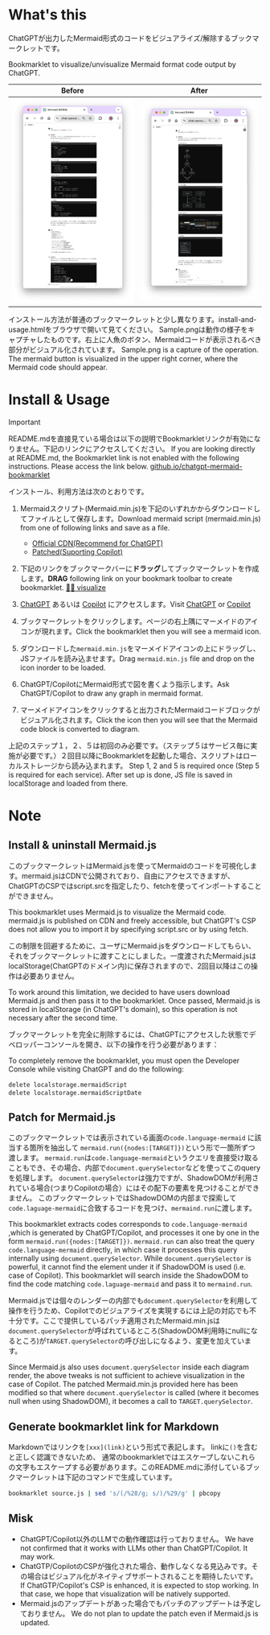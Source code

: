 # What's this

ChatGPTが出力したMermaid形式のコードをビジュアライズ/解除するブックマークレットです。

Bookmarklet to visualize/unvisualize Mermaid format code output by ChatGPT.

|Before|After|
|---|---|
|![](image/before.png)|![](/image/after.png)|

インストール方法が普通のブックマークレットと少し異なります。install-and-usage.htmlをブラウザで開いて見てください。
Sample.pngは動作の様子をキャプチャしたものです。右上に人魚のボタン、Mermaidコードが表示されるべき部分がビジュアル化されています。
Sample.png is a capture of the operation. The mermaid button is visualized in the upper right corner, where the Mermaid code should appear.


# Install & Usage

> [!IMPORTANT]
> README.mdを直接見ている場合は以下の説明でBookmarkletリンクが有効になりません。下記のリンクにアクセスしてください。
> If you are looking directly at README.md, the Bookmarklet link is not enabled with the following instructions. Please access the link below.
> [github.io/chatgpt-mermaid-bookmarklet](https://sou3ilow.github.io/chatgpt-mermaid-bookmarklet/)

インストール、利用方法は次のとおりです。

1. Mermaidスクリプト(Mermaid.min.js)を下記のいずれかからダウンロードしてファイルとして保存します。Download mermaid script (mermaid.min.js) from one of following links and save as a file.
    * [Official CDN(Recommend for ChatGPT)](https://cdn.jsdelivr.net/npm/mermaid/dist/mermaid.min.js)
    * [Patched(Suporting Copilot)](./mermaid-patched/mermaid.min-11.0.0-alpha.7-patched.js)
2. 下記のリンクをブックマークバーに**ドラッグ**してブックマークレットを作成します。**DRAG** following link on your bookmark toolbar to create bookmarklet.
[🧜‍♀️️ visualize](javascript:%28function%28%29%7Blet%20isRendered%3D!1%3Bconst%20label%3D%22%F0%9F%A7%9C%E2%80%8D%E2%99%80%EF%B8%8F%EF%B8%8F%22%2Cversion%3D%22ver.%202024%20Apr%2030%22%2CstorageName%3D%22mermaidScript%22%2CstorageDate%3D%22mermaidScriptDate%22%2Cselector%3D%22code.language-mermaid%22%3Bfunction%20listupTargets%28e%3Ddocument.body%29%7Bconst%20t%3D%5B%5D%3Bt.push%28...e.querySelectorAll%28selector%29%29%3Breturn%20e.querySelectorAll%28%22*%22%29.forEach%28%28e%3D%3E%7Be.shadowRoot%26%26t.push%28...listupTargets%28e.shadowRoot%29%29%7D%29%29%2Ct%7Dfunction%20render%28%29%7Blet%20e%3DlistupTargets%28%29%3Be.forEach%28%28e%3D%3E%7Be.dataset.original%3De.textContent%7D%29%29%2Cmermaid.run%28%7Bnodes%3Ae%2CsuppressErrors%3A!0%7D%29%2CisRendered%3D!0%2Cconsole.info%28%60%24%7Blabel%7D%20rendered%60%29%7Dfunction%20restore%28%29%7BlistupTargets%28%29.forEach%28%28e%3D%3E%7Be.querySelectorAll%28%22svg%22%29.forEach%28%28e%3D%3E%7Be.remove%28%29%7D%29%29%2Ce.dataset.processed%26%26%28e.textContent%3De.dataset.original%2Cdelete%20e.dataset.processed%29%7D%29%29%2CisRendered%3D!1%2Cconsole.info%28%60%24%7Blabel%7D%20restored%60%29%7Dfunction%20loadScriptFromStorage%28%29%7Blet%20e%3DlocalStorage.getItem%28storageName%29%2Ct%3Dnew%20Date%28localStorage.getItem%28storageDate%29%29%3BloadScript%28e%29%2Cconsole.info%28%60%24%7Blabel%7D%20script%20loaded%20from%20localStorage.%24%7BstorageName%7D%2C%20stored%20on%20%24%7Bt.toISOString%28%29%7D%60%29%7Dfunction%20loadScript%28e%29%7Bwindow.mermaid%26%26delete%20window.mermaid%3Bconst%20t%3D%22mermaid-onthefly%22%3Blet%20o%3Ddocument.head.querySelector%28%22%23%22%2Bt%29%3Bo%26%26document.head.removeChild%28o%29%3Bconst%20r%3Ddocument.createElement%28%22script%22%29%3Br.id%3Dt%2Cr.textContent%3De%2Cdocument.head.appendChild%28r%29%2Cmermaid.initialize%28%7Btheme%3A%22dark%22%7D%29%7Dfunction%20setupDragDropListener%28e%29%7Be.addEventListener%28%22dragover%22%2C%28function%28t%29%7Bt.preventDefault%28%29%2Ce.classList.add%28%22dragover%22%29%7D%29%29%2Ce.addEventListener%28%22dragleave%22%2C%28function%28t%29%7Be.classList.remove%28%22dragover%22%29%7D%29%29%2Ce.addEventListener%28%22drop%22%2C%28function%28t%29%7Bt.preventDefault%28%29%2Ce.classList.remove%28%22dragover%22%29%3Bconst%20o%3Dt.dataTransfer.files%5B0%5D%3Bif%28!o%29return%3Bconst%20r%3Dnew%20FileReader%3Br.onload%3Dfunction%28e%29%7Bnew%20Date%3BloadScript%28e.target.result%29%3Bconsole.info%28%60%24%7Blabel%7D%20Script%20is%20reloaded.%60%29%2Cwindow.alert%28%22Script%20is%20reloaded.%22%29%7D%2Cr.readAsText%28o%29%7D%29%29%7Dfunction%20setup%28%29%7BlocalStorage.getItem%28storageName%29%26%26loadScriptFromStorage%28%29%3Bconst%20e%3D%22mermaidButton%22%3Bif%28document.querySelector%28%22%23%22%2Be%29%29%3Belse%7Blet%20t%3Ddocument.createElement%28%22style%22%29%3Bdocument.head.appendChild%28t%29%2Ct.sheet.insertRule%28%60%23%24%7Be%7D%20%7B%5Cn%20%20%20%20%20%20%20%20%20%20%20%20%20%20%20%20display%3A%20inline%20!important%3B%5Cn%20%20%20%20%20%20%20%20%20%20%20%20%20%20%20%20position%3A%20fixed%3B%5Cn%20%20%20%20%20%20%20%20%20%20%20%20%20%20%20%20top%3A%2050px%3B%5Cn%20%20%20%20%20%20%20%20%20%20%20%20%20%20%20%20right%3A%2020px%3B%5Cn%20%20%20%20%20%20%20%20%20%20%20%20%20%20%20%20font-size%3A%2018pt%3B%5Cn%20%20%20%20%20%20%20%20%20%20%20%20%20%20%20%20border%3A%201px%20solid%20lightgray%3B%5Cn%20%20%20%20%20%20%20%20%20%20%20%20%20%20%20%20border-radius%3A%205px%3B%5Cn%20%20%20%20%20%20%20%20%20%20%20%20%20%20%20%20padding%3A%201px%205px%3B%5Cn%20%20%20%20%20%20%20%20%20%20%20%20%7D%60%2Ct.sheet.cssRules.length%29%2Ct.sheet.insertRule%28%60%23%24%7Be%7D.dragover%20%7B%5Cn%20%20%20%20%20%20%20%20%20%20%20%20%20%20%20%20background-color%3A%20pink%3B%5Cn%20%20%20%20%20%20%20%20%20%20%20%20%7D%60%2Ct.sheet.cssRules.length%29%3Blet%20o%3Ddocument.createElement%28%22button%22%29%3Bo.id%3De%2Co.textContent%3Dlabel%2CsetupDragDropListener%28o%29%2Cdocument.body.appendChild%28o%29%2Co.addEventListener%28%22click%22%2C%28function%28%29%7Bif%28!window.mermaid%29%7Bconst%20e%3D%22Mermaid%20is%20not%20loaded.%20Please%20follow%20the%20steps%20below%20to%20set%20it%20up.%5Cn%5Cn1.%20Download%20Mermaid%20JS%20from%20https%3A%2F%2Fcdn.jsdelivr.net%2Fnpm%2Fmermaid%2Fdist%2Fmermaid.min.js%5Cn2.%20Drag%20%26%20drop%20the%20script%20file%20on%20the%20mermaid%20button%20on%20this%20page.%22%3Bthrow%20window.alert%28e%29%2Ce%7DisRendered%3F%28restore%28%29%2Co.style.backgroundColor%3D%22white%22%29%3A%28render%28%29%2Co.style.backgroundColor%3D%22gray%22%29%7D%29%29%7Dlet%20t%3DlocalStorage.getItem%28storageDate%29%3Bconsole.info%28%60%24%7Blabel%7D%20hello!%20bookmarklet%3A%24%7Bversion%7D%20script%3A%20%24%7Bt%7D%60%29%7Dsetup%28%29%3B%7D%29%28%29)

3. [ChatGPT](https://chat.openai.com/) あるいは [Copilot](https://copilot.microsoft.com/) にアクセスします。Visit [ChatGPT](https://chat.openai.com/) or [Copilot](https://copilot.microsoft.com/)
4. ブックマークレットをクリックします。ページの右上隅にマーメイドのアイコンが現れます。Click the bookmarklet then you will see a mermaid icon.
5. ダウンロードした`mermaid.min.js`をマーメイドアイコンの上にドラッグし、JSファイルを読み込ませます。Drag `mermaid.min.js` file and drop on the icon inorder to be loaded.
6. ChatGPT/CopilotにMermaid形式で図を書くよう指示します。Ask ChatGPT/Copilot to draw any graph in mermaid format.
7. マーメイドアイコンをクリックすると出力されたMermaidコードブロックがビジュアル化されます。Click the icon then you will see that the Mermaid code block is converted to diagram.

上記のステップ１，２、５は初回のみ必要です。（ステップ５はサービス毎に実施が必要です。）２回目以降にBookmarkletを起動した場合、スクリプトはローカルストレージから読み込まれます。
Step 1, 2 and 5 is required once (Step 5 is required for each service). After set up is done, JS file is saved in localStorage and loaded from there.

# Note

## Install & uninstall Mermaid.js 

このブックマークレットはMermaid.jsを使ってMermaidのコードを可視化します。mermaid.jsはCDNで公開されており、自由にアクセスできますが、ChatGPTのCSPではscript.srcを指定したり、fetchを使ってインポートすることができません。

This bookmarklet uses Mermaid.js to visualize the Mermaid code. mermaid.js is published on CDN and freely accessible, but ChatGPT's CSP does not allow you to import it by specifying script.src or by using fetch.

この制限を回避するために、ユーザにMermaid.jsをダウンロードしてもらい、それをブックマークレットに渡すことにしました。一度渡されたMermaid.jsはlocalStorage(ChatGPTのドメイン内)に保存されますので、2回目以降はこの操作は必要ありません。

To work around this limitation, we decided to have users download Mermaid.js and then pass it to the bookmarklet. Once passed, Mermaid.js is stored in localStorage (in ChatGPT's domain), so this operation is not necessary after the second time.


ブックマークレットを完全に削除するには、ChatGPTにアクセスした状態でデベロッパーコンソールを開き、以下の操作を行う必要があります：

To completely remove the bookmarklet, you must open the Developer Console while visiting ChatGPT and do the following:

```
delete localstorage.mermaidScript
delete localstorage.mermaidScriptDate
```

## Patch for Mermaid.js

このブックマークレットでは表示されている画面の`code.language-mermaid` に該当する箇所を抽出して `mermaid.run({nodes:[TARGET]})`という形で一箇所ずつ渡します。
`mermaid.run`は`code.language-mermaid`というクエリを直接受け取ることもでき、その場合、内部で`document.querySelector`などを使ってこのqueryを処理します。
`document.querySelector`は強力ですが、ShadowDOMが利用されている場合(つまりCopilotの場合）にはその配下の要素を見つけることができません。
このブックマークレットではShadowDOMの内部まで探索して`code.laguage-mermaid`に合致するコードを見つけ、`mermaind.run`に渡します。

This bookmarklet extracts codes
 corresponds to `code.language-mermaid` 
 ,which is generated by ChatGPT/Copilot, 
 and processes it one by one in the form `mermaid.run({nodes:[TARGET]})`.
`mermaid.run` can also treat the query `code.language-mermaid` directly, in which case it processes this query internally using `document.querySelector`.
While `document.querySelector` is powerful, it cannot find the element under it if ShadowDOM is used (i.e. case of Copilot).
This bookmarklet will search inside the ShadowDOM to find the code matching `code.laguage-mermaid` and pass it to `mermaind.run`.

Mermaid.jsでは個々のレンダーの内部でも`document.querySelector`を利用して操作を行うため、Copilotでのビジュアライズを実現するには上記の対応でも不十分です。ここで提供しているパッチ適用されたMermaid.min.jsは`document.querySelector`が呼ばれているところ(ShadowDOM利用時にnullになるところ)が`TARGET.querySelector`の呼び出しになるよう、変更を加えています。

Since Mermaid.js also uses `document.querySelector` inside each diagram render, the above tweaks is not sufficient to achieve visualization in the case of Copilot. The patched Mermaid.min.js provided here has been modified so that where `document.querySelector` is called (where it becomes null when using ShadowDOM), it becomes a call to `TARGET.querySelector`. 


## Generate bookmarklet link for Markdown

Markdownではリンクを`[xxx](link)`という形式で表記します。
linkに`()`を含むと正しく認識できないため、
通常のbookmarkletではエスケープしないこれらの文字もエスケープする必要があります。このREADME.mdに添付しているブックマークレットは下記のコマンドで生成しています。

``` bash
bookmarklet source.js | sed 's/(/%28/g; s/)/%29/g' | pbcopy
```

## Misk

* ChatGPT/Copilot以外のLLMでの動作確認は行っておりません。
 We have not confirmed that it works with LLMs other than ChatGPT/Copilot. It may work.
* ChatGTP/CopilotのCSPが強化された場合、動作しなくなる見込みです。その場合はビジュアル化がネイティブサポートされることを期待したいです。
 If ChatGTP/Copilot's CSP is enhanced, it is expected to stop working. In that case, we hope that visualization will be natively supported.
* Mermaid.jsのアップデートがあった場合でもパッチのアップデートは予定しておりません。
 We do not plan to update the patch even if Mermaid.js is updated.